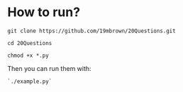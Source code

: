 # How to run?

    git clone https://github.com/19mbrown/20Questions.git

    cd 20Questions
    
    chmod +x *.py

Then  you can run them with:

    `./example.py`
